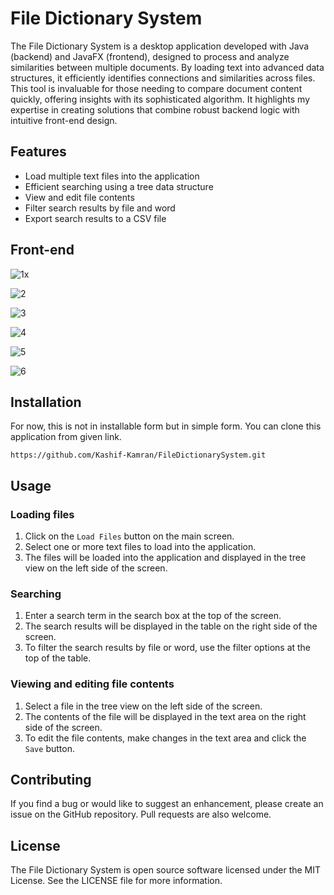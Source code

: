 # File Dictionary System

The File Dictionary System is a desktop application developed with Java (backend) and JavaFX (frontend), designed to process and analyze similarities between multiple documents. By loading text into advanced data structures, it efficiently identifies connections and similarities across files. This tool is invaluable for those needing to compare document content quickly, offering insights with its sophisticated algorithm. It highlights my expertise in creating solutions that combine robust backend logic with intuitive front-end design.

## Features

- Load multiple text files into the application
- Efficient searching using a tree data structure
- View and edit file contents
- Filter search results by file and word
- Export search results to a CSV file

## Front-end 

![1](https://github.com/Kashif-Kamran/file-dictionary-system/assets/80104444/016b6ebc-fa4b-4952-9996-02c29a61daaa)x

![2](https://github.com/Kashif-Kamran/file-dictionary-system/assets/80104444/cdf5155c-130f-441c-a41f-43b4d499f94b) 

![3](https://github.com/Kashif-Kamran/file-dictionary-system/assets/80104444/3676d964-63a1-4e9e-b823-cdd3df16ab25)

![4](https://github.com/Kashif-Kamran/file-dictionary-system/assets/80104444/81dad029-f6a1-42e6-b9b4-36d8fa117575)

![5](https://github.com/Kashif-Kamran/file-dictionary-system/assets/80104444/b86f98b2-8bbb-470d-b9dd-b4e31d239038)

![6](https://github.com/Kashif-Kamran/file-dictionary-system/assets/80104444/5845b324-82fb-40a6-9d6a-309ab760c746)

## Installation

For now, this is not in installable form but in simple form. You can clone this application from given link.
```
https://github.com/Kashif-Kamran/FileDictionarySystem.git
```

## Usage

### Loading files

1. Click on the `Load Files` button on the main screen.
2. Select one or more text files to load into the application.
3. The files will be loaded into the application and displayed in the tree view on the left side of the screen.

### Searching

1. Enter a search term in the search box at the top of the screen.
2. The search results will be displayed in the table on the right side of the screen.
3. To filter the search results by file or word, use the filter options at the top of the table.

### Viewing and editing file contents

1. Select a file in the tree view on the left side of the screen.
2. The contents of the file will be displayed in the text area on the right side of the screen.
3. To edit the file contents, make changes in the text area and click the `Save` button.

## Contributing

If you find a bug or would like to suggest an enhancement, please create an issue on the GitHub repository. Pull requests are also welcome.

## License

The File Dictionary System is open source software licensed under the MIT License. See the LICENSE file for more information.
